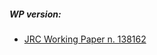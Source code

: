 
##### WP version:
- [JRC Working Paper n. 138162](https://publications.jrc.ec.europa.eu/repository/handle/JRC138162)
